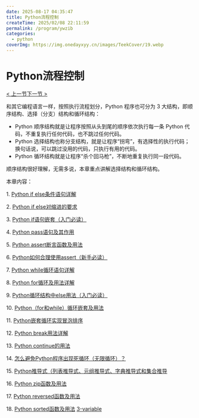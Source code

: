 ```yaml
---
date: 2025-08-17 04:35:47
title: Python流程控制
createTime: 2025/02/08 22:11:59
permalink: /program/ywzib
categories:
  - python
coverImg: https://img.onedayxyy.cn/images/TeekCover/19.webp
---
```

# Python流程控制

[< 上一节](https://c.biancheng.net/view/4273.html)[下一节 >](https://c.biancheng.net/view/2215.html)

和其它编程语言一样，按照执行流程划分，Python 程序也可分为 3 大结构，即顺序结构、选择（分支）结构和循环结构：

- Python 顺序结构就是让程序按照从头到尾的顺序依次执行每一条 Python 代码，不重复执行任何代码，也不跳过任何代码。
- Python 选择结构也称分支结构，就是让程序“拐弯”，有选择性的执行代码；换句话说，可以跳过没用的代码，只执行有用的代码。
- Python 循环结构就是让程序“杀个回马枪”，不断地重复执行同一段代码。

  

顺序结构很好理解，无需多说，本章重点讲解选择结构和循环结构。

本章内容：

1. [Python if else条件语句详解](https://c.biancheng.net/view/2215.html)

2. [Python if else对缩进的要求](https://c.biancheng.net/view/4421.html)

3. [Python if语句嵌套（入门必读）](https://c.biancheng.net/view/4424.html)

4. [Python pass语句及其作用](https://c.biancheng.net/view/2216.html)

5. [Python assert断言函数及用法](https://c.biancheng.net/view/2219.html)

6. [Python如何合理使用assert（新手必读）](https://c.biancheng.net/view/vip_6005.html)

7. [Python while循环语句详解](https://c.biancheng.net/view/4427.html)

8. [Python for循环及用法详解](https://c.biancheng.net/view/2225.html)

9. [Python循环结构中else用法（入门必读）](https://c.biancheng.net/view/2241.html)

10. [Python（for和while）循环嵌套及用法](https://c.biancheng.net/view/2229.html)

11. [Python嵌套循环实现冒泡排序](https://c.biancheng.net/view/vip_6006.html)

12. [Python break用法详解](https://c.biancheng.net/view/2243.html)

13. [Python continue的用法](https://c.biancheng.net/view/2244.html)

14. [怎么避免Python程序出现死循环（无限循环）？](https://c.biancheng.net/view/vip_6007.html)

15. [Python推导式（列表推导式、元组推导式、字典推导式和集合推导](https://c.biancheng.net/view/vip_6008.html)

16. [Python zip函数及用法](https://c.biancheng.net/view/2237.html)

17. [Python reversed函数及用法](https://c.biancheng.net/view/2238.html)

18. [Python sorted函数及用法](https://c.biancheng.net/view/2239.html)
[3-variable](3-variable.md)

